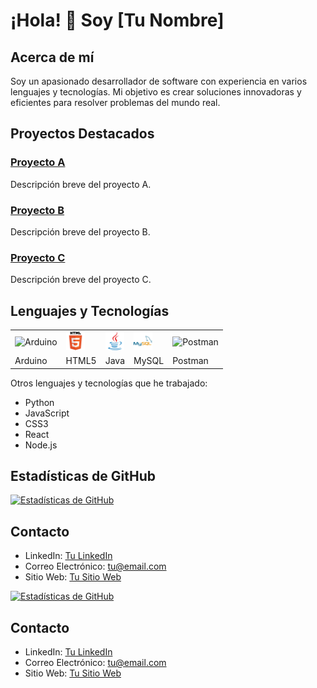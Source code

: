 # ¡Hola! 👋 Soy [Tu Nombre]

## Acerca de mí

Soy un apasionado desarrollador de software con experiencia en varios lenguajes y tecnologías. Mi objetivo es crear soluciones innovadoras y eficientes para resolver problemas del mundo real.

## Proyectos Destacados

### [Proyecto A](enlace_al_repositorio)
Descripción breve del proyecto A.

### [Proyecto B](enlace_al_repositorio)
Descripción breve del proyecto B.

### [Proyecto C](enlace_al_repositorio)
Descripción breve del proyecto C.

## Lenguajes y Tecnologías

|   |   |   |   |   |
|---|---|---|---|---|
| <img src="https://cdn.worldvectorlogo.com/logos/arduino-1.svg" alt="Arduino" width="30" height="30" /> | <img src="https://raw.githubusercontent.com/devicons/devicon/master/icons/html5/html5-original-wordmark.svg" alt="HTML5" width="30" height="30" /> | <img src="https://raw.githubusercontent.com/devicons/devicon/master/icons/java/java-original.svg" alt="Java" width="30" height="30" /> | <img src="https://raw.githubusercontent.com/devicons/devicon/master/icons/mysql/mysql-original-wordmark.svg" alt="MySQL" width="30" height="30" /> | <img src="https://www.vectorlogo.zone/logos/getpostman/getpostman-icon.svg" alt="Postman" width="30" height="30" /> |
| Arduino | HTML5 | Java | MySQL | Postman |

Otros lenguajes y tecnologías que he trabajado:

- Python
- JavaScript
- CSS3
- React
- Node.js

## Estadísticas de GitHub

[![Estadísticas de GitHub](https://github-readme-stats.vercel.app/api?username=tu_usuario&show_icons=true&count_private=true&hide=contribs,prs&theme=dark)](https://github.com/tu_usuario)

## Contacto

- LinkedIn: [Tu LinkedIn](enlace_a_tu_linkedin)
- Correo Electrónico: [tu@email.com](mailto:tu@email.com)
- Sitio Web: [Tu Sitio Web](https://tu-sitio-web.com)


[![Estadísticas de GitHub](https://github-readme-stats.vercel.app/api?username=tu_usuario&show_icons=true&count_private=true&hide=contribs,prs&theme=dark)](https://github.com/tu_usuario)

## Contacto

- LinkedIn: [Tu LinkedIn](enlace_a_tu_linkedin)
- Correo Electrónico: [tu@email.com](mailto:tu@email.com)
- Sitio Web: [Tu Sitio Web](https://tu-sitio-web.com)
